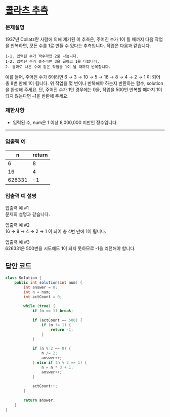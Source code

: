 # [콜라츠 추측](https://programmers.co.kr/learn/courses/30/lessons/12943)

### 문제설명
1937년 Collatz란 사람에 의해 제기된 이 추측은, 주어진 수가 1이 될 때까지 다음 작업을 반복하면, 모든 수를 1로 만들 수 있다는 추측입니다. 작업은 다음과 같습니다.
```
1-1. 입력된 수가 짝수라면 2로 나눕니다. 
1-2. 입력된 수가 홀수라면 3을 곱하고 1을 더합니다. 
2. 결과로 나온 수에 같은 작업을 1이 될 때까지 반복합니다. 
```
예를 들어, 주어진 수가 6이라면 6 → 3 → 10 → 5 → 16 → 8 → 4 → 2 → 1 이 되어 총 8번 만에 1이 됩니다. 위 작업을 몇 번이나 반복해야 하는지 반환하는 함수, solution을 완성해 주세요. 단, 주어진 수가 1인 경우에는 0을, 작업을 500번 반복할 때까지 1이 되지 않는다면 –1을 반환해 주세요.

### 제한사항
+ 입력된 수, num은 1 이상 8,000,000 미만인 정수입니다.

<hr>

### 입출력 예
|n|return|
|---|---|
|6|8|
|16|4|
|626331|-1|

### 입출력 예 설명
입출력 예 #1<br>
문제의 설명과 같습니다.

입출력 예 #2<br>
16 → 8 → 4 → 2 → 1 이 되어 총 4번 만에 1이 됩니다.

입출력 예 #3<br>
626331은 500번을 시도해도 1이 되지 못하므로 -1을 리턴해야 합니다.

## 답안 코드
```java
class Solution {
    public int solution(int num) {
        int answer = 0;
        int n = num;
        int actCount = 0;
        
        while (true) {
            if (n == 1) break;
            
            if (actCount == 500) {
                if (n != 1) {
                    return -1;
                }
            }
            
            if (n % 2 == 0) {
                n /= 2;
                answer++;
            } else if (n % 2 == 1) {
                n = n * 3 + 1;
                answer++;
            } 
            
            actCount++;
        }
        
        return answer;
    }
}
```
